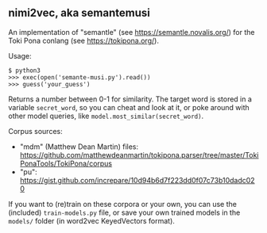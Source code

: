 ## nimi2vec, aka semantemusi

An implementation of "semantle" (see https://semantle.novalis.org/) for the Toki Pona conlang (see https://tokipona.org/).

Usage:

    $ python3
    >>> exec(open('semante-musi.py').read())
    >>> guess('your_guess')

Returns a number between 0-1 for similarity.
The target word is stored in a variable <code>secret_word</code>, so you can cheat and look at it, or poke around with other model queries, like <code>model.most_similar(secret_word)</code>.


Corpus sources:
- "mdm" (Matthew Dean Martin) files:
https://github.com/matthewdeanmartin/tokipona.parser/tree/master/TokiPonaTools/TokiPona/corpus
- "pu": https://gist.github.com/increpare/10d94b6d7f223dd0f07c73b10dadc020

If you want to (re)train on these corpora or your own, you can use the (included) <code>train-models.py</code> file, or save your own trained models in the <code>models/</code> folder (in word2vec KeyedVectors format).
